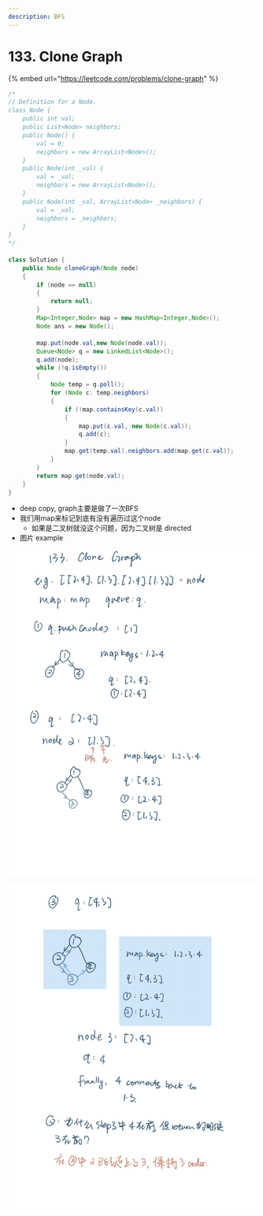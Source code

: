 ```yaml
---
description: BFS
---
```


# 133. Clone Graph

{% embed url="https://leetcode.com/problems/clone-graph" %}

```java
/*
// Definition for a Node.
class Node {
    public int val;
    public List<Node> neighbors;
    public Node() {
        val = 0;
        neighbors = new ArrayList<Node>();
    }
    public Node(int _val) {
        val = _val;
        neighbors = new ArrayList<Node>();
    }
    public Node(int _val, ArrayList<Node> _neighbors) {
        val = _val;
        neighbors = _neighbors;
    }
}
*/

class Solution {
    public Node cloneGraph(Node node) 
    {
        if (node == null)
        {
            return null;
        }
        Map<Integer,Node> map = new HashMap<Integer,Node>();
        Node ans = new Node();

        map.put(node.val,new Node(node.val));
        Queue<Node> q = new LinkedList<Node>();
        q.add(node);
        while (!q.isEmpty())
        {
            Node temp = q.poll();
            for (Node c: temp.neighbors)
            {
                if (!map.containsKey(c.val))
                {
                    map.put(c.val, new Node(c.val));
                    q.add(c);
                }
                map.get(temp.val).neighbors.add(map.get(c.val));
            }
        }
        return map.get(node.val); 
    }
}
```

* deep copy, graph主要是做了一次BFS
* 我们用map来标记到底有没有遍历过这个node
  * 如果是二叉树就没这个问题，因为二叉树是 directed
* 图片 example

![](.gitbook/assets/Page1.jpg)

![](.gitbook/assets/Page2.jpg)
